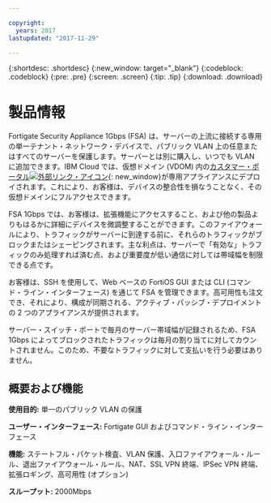 ```yaml
---

copyright:
  years: 2017
lastupdated: "2017-11-29"

---
```


{:shortdesc: .shortdesc}
{:new_window: target="_blank"}
{:codeblock: .codeblock}
{:pre: .pre}
{:screen: .screen}
{:tip: .tip}
{:download: .download}

# 製品情報

Fortigate Security Appliance 1Gbps (FSA) は、サーバーの上流に接続する専用の単一テナント・ネットワーク・デバイスで、パブリック VLAN 上の任意またはすべてのサーバーを保護します。サーバーとは別に購入し、いつでも VLAN に追加できます。IBM Cloud では、仮想ドメイン (VDOM) 内の[カスタマー・ポータル![外部リンク・アイコン](../../icons/launch-glyph.svg "外部リンク・アイコン")](http://www.fortinet.com/sites/default/files/productdatasheets/FortiGate-300C.pdf){: new_window}が専用アプライアンスにデプロイされます。これにより、お客様は、デバイスの整合性を損なうことなく、その仮想ドメインにフルアクセスできます。 

FSA 1Gbps では、お客様は、拡張機能にアクセスすること、および他の製品よりもはるかに詳細にデバイスを微調整することができます。このファイアウォールにより、トラフィックがサーバーに到達する前に、それらのトラフィックがブロックまたはシェーピングされます。主な利点は、サーバーで「有効な」トラフィックのみ処理すれば済む点、および重要度が低い通信に対しては帯域幅を制限できる点です。 

お客様は、SSH を使用して、Web ベースの FortiOS GUI または CLI (コマンド・ライン・インターフェース) を通じて FSA を管理できます。高可用性も注文でき、それにより、構成が同期される、アクティブ・パッシブ・デプロイメントの 2 つのアプライアンスが提供されます。

サーバー・スイッチ・ポートで毎月のサーバー帯域幅が記録されるため、FSA 1Gbps によってブロックされたトラフィックは毎月の割り当てに対してカウントされません。このため、不要なトラフィックに対して支払いを行う必要はありません。

## 概要および機能

**使用目的:** 単一のパブリック VLAN の保護

**ユーザー・インターフェース:** Fortigate GUI およびコマンド・ライン・インターフェース

**機能:** ステートフル・パケット検査、VLAN 保護、入口ファイアウォール・ルール、退出ファイアウォール・ルール、NAT、SSL VPN 終端、IPSec VPN 終端、拡張ロギング、高可用性 (オプション)

**スループット:** 2000Mbps
